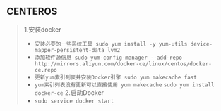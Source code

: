 ## CENTEROS
> 1.安装docker
>- `安装必要的一些系统工具 sudo yum install -y yum-utils device-mapper-persistent-data lvm2`
>- `添加软件源信息 sudo yum-config-manager --add-repo http://mirrors.aliyun.com/docker-ce/linux/centos/docker-ce.repo`
>- `更新yum索引列表并安装Docker引擎 sudo yum makecache fast`
>- `yum索引列表没有更新可以直接使用 yum makecache` `sudo yum install docker-ce`
> 2.启动Docker
>- `sudo service docker start`
